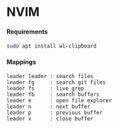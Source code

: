 # NVIM

#### Requirements
```sh
sudo apt install wl-clipboard
```

#### Mappings
```
leader leader : search files
leader fg     : search git files
leader fs     : live grep
leader fb     : search buffers
leader e      : open file explorer
leader n      : next buffer
leader p      : previous buffer
leader x      : close buffer
```
